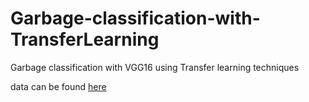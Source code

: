 # Garbage-classification-with-TransferLearning
Garbage classification with VGG16 using Transfer learning techniques

data can be found [here](https://www.kaggle.com/jalamsingh/garbage-collection-dockship)

